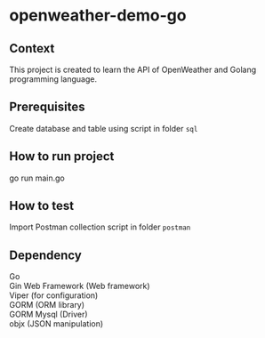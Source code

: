 # openweather-demo-go

## Context
This project is created to learn the API of OpenWeather and Golang programming language.

## Prerequisites
Create database and table using script in folder `sql`  

## How to run project
go run main.go

## How to test
Import Postman collection script in folder `postman`  

## Dependency
Go  
Gin Web Framework  (Web framework)  
Viper (for configuration)  
GORM (ORM library)  
GORM Mysql (Driver)  
objx (JSON manipulation)
